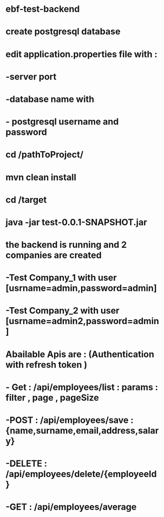 # ebf-test-backend
# create postgresql database <databasename>
# edit application.properties file with :
#   -server port
#   -database name with <databasename>
#  - postgresql username and password
# cd /pathToProject/
# mvn clean install 
# cd /target
# java -jar test-0.0.1-SNAPSHOT.jar
# the backend is running and 2 companies are created  
#   -Test Company_1 with user [usrname=admin,password=admin]  
#   -Test Company_2 with user [usrname=admin2,password=admin]
# Abailable Apis are : (Authentication with refresh token )
#   - Get : /api/employees/list : params : filter , page , pageSize 
#   -POST : /api/employees/save : {name,surname,email,address,salary}
#   -DELETE : /api/employees/delete/{employeeId}
#   -GET : /api/employees/average
